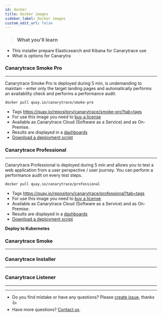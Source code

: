 ```yaml
---
id: docker
title: Docker images
sidebar_label: Docker images
custom_edit_url: false
---
```


> ### What you’ll learn
- This installer prepare Elasticsearch and Kibana for Canarytrace use
- What is options for Canarytra


### Canarytrace Smoke Pro

---

Canarytrace Smoke Pro is deployed during 5 min, is undemanding to maintain - enter only the target landing pages and automatically performs an availability check and performs a performance audit.

```bash
docker pull quay.io/canarytrace/smoke-pro
```
- Tags https://quay.io/repository/canarytrace/smoke-pro?tab=tags
- For use this image you need to [buy a license](/docs/support/contactus)
- Available as Canarytrace Cloud (Software as a Service) and as On-Premise.
- Results are displayed in a [dashboards](/docs/features/dashboards)
- [Download a deployment script](/docs/guides/kubernetes#deploy-canarytrace-smoke-pro-to-kubernetes)



### Canarytrace Professional

---

Canarytrace Professional is deployed during 5 min and allows you to test a web application from a user perspective / user journey. You can perform a performance audit on every test steps.

```bash
docker pull quay.io/canarytrace/professional
```
- Tags https://quay.io/repository/canarytrace/professional?tab=tags
- For use this image you need to [buy a license](/docs/support/contactus)
- Available as Canarytrace Cloud (Software as a Service) and as On-Premise.
- Results are displayed in a [dashboards](/docs/features/dashboards)
- [Download a deployment script](/docs/guides/kubernetes#deploy-canarytrace-professional-to-kubernetes)

**Deploy to Kubernetes**



### Canarytrace Smoke
---


### Canarytrace Installer
---


### Canarytrace Listener
---







---

- Do you find mistake or have any questions? Please [create issue](https://github.com/canarytrace/documentation/issues/new/choose), thanks 👍
- Have more questions? [Contact us](/docs/support/contactus).